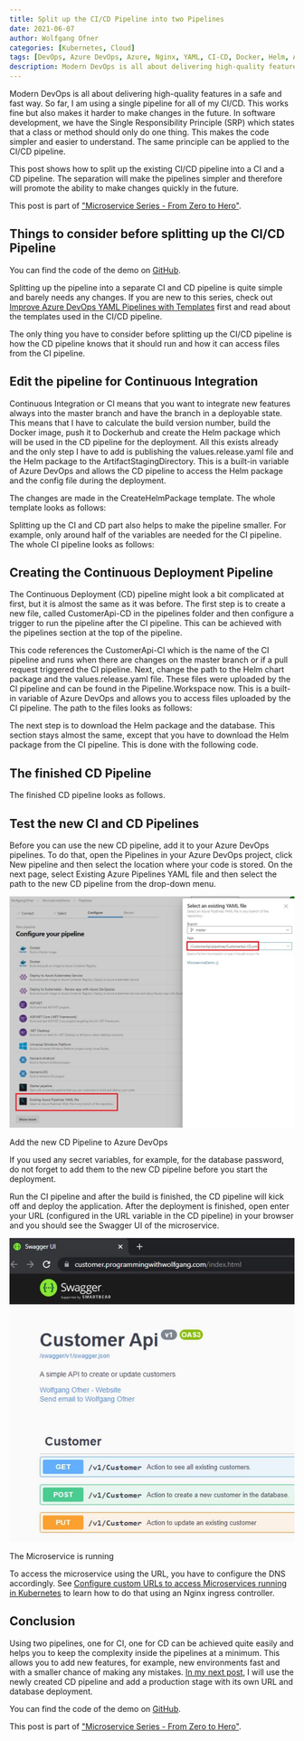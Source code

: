 ```yaml
---
title: Split up the CI/CD Pipeline into two Pipelines
date: 2021-06-07
author: Wolfgang Ofner
categories: [Kubernetes, Cloud]
tags: [DevOps, Azure DevOps, Azure, Nginx, YAML, CI-CD, Docker, Helm, AKS, Kubernetes]
description: Modern DevOps is all about delivering high-quality features in a safe and fast way. Therefore using a separate CI and CD pipeline brings many advantages.
---
```


Modern DevOps is all about delivering high-quality features in a safe and fast way. So far, I am using a single pipeline for all of my CI/CD. This works fine but also makes it harder to make changes in the future. In software development, we have the Single Responsibility Principle (SRP) which states that a class or method should only do one thing. This makes the code simpler and easier to understand. The same principle can be applied to the CI/CD pipeline. 

This post shows how to split up the existing CI/CD pipeline into a CI and a CD pipeline. The separation will make the pipelines simpler and therefore will promote the ability to make changes quickly in the future.

This post is part of ["Microservice Series - From Zero to Hero"](/microservice-series-from-zero-to-hero).

## Things to consider before splitting up the CI/CD Pipeline

You can find the code of the demo on <a href="https://github.com/WolfgangOfner/MicroserviceDemo" target="_blank" rel="noopener noreferrer">GitHub</a>.

Splitting up the pipeline into a separate CI and CD pipeline is quite simple and barely needs any changes. If you are new to this series, check out [Improve Azure DevOps YAML Pipelines with Templates](/improve-azure-devops-pipelines-templates) first and read about the templates used in the CI/CD pipeline.

The only thing you have to consider before splitting up the CI/CD pipeline is how the CD pipeline knows that it should run and how it can access files from the CI pipeline.

## Edit the pipeline for Continuous Integration

Continuous Integration or CI means that you want to integrate new features always into the master branch and have the branch in a deployable state. This means that I have to calculate the build version number, build the Docker image, push it to Dockerhub and create the Helm package which will be used in the CD pipeline for the deployment. All this exists already and the only step I have to add is publishing the values.release.yaml file and the Helm package to the ArtifactStagingDirectory. This is a built-in variable of Azure DevOps and allows the CD pipeline to access the Helm package and the config file during the deployment.

The changes are made in the CreateHelmPackage template. The whole template looks as follows:

<script src="https://gist.github.com/WolfgangOfner/9f11df940210e6719c7b93d19ad4d2c1.js"></script>

Splitting up the CI and CD part also helps to make the pipeline smaller. For example, only around half of the variables are needed for the CI pipeline. The whole CI pipeline looks as follows:

<script src="https://gist.github.com/WolfgangOfner/e1e5331a44da4171643d3fd87269774e.js"></script>

## Creating the Continuous Deployment Pipeline

The Continuous Deployment (CD) pipeline might look a bit complicated at first, but it is almost the same as it was before. The first step is to create a new file, called CustomerApi-CD in the pipelines folder and then configure a trigger to run the pipeline after the CI pipeline. This can be achieved with the pipelines section at the top of the pipeline.

<script src="https://gist.github.com/WolfgangOfner/371c5f8e07f08093e75cb170849bdf0f.js"></script>

This code references the CustomerApi-CI which is the name of the CI pipeline and runs when there are changes on the master branch or if a pull request triggered the CI pipeline. Next, change the path to the Helm chart package and the values.release.yaml file. These files were uploaded by the CI pipeline and can be found in the Pipeline.Workspace now. This is a built-in variable of Azure DevOps and allows you to access files uploaded by the CI pipeline. The path to the files looks as follows:

<script src="https://gist.github.com/WolfgangOfner/104a3260dd09248fd4aee23d7728fa46.js"></script>

The next step is to download the Helm package and the database. This section stays almost the same, except that you have to download the Helm package from the CI pipeline. This is done with the following code.

<script src="https://gist.github.com/WolfgangOfner/9f3d2ecb5c2ea147237dbf57a113fc35.js"></script>

## The finished CD Pipeline

The finished CD pipeline looks as follows.

<script src="https://gist.github.com/WolfgangOfner/ed53a8b09130ffd25b759c3369d7b93a.js"></script>

## Test the new CI and CD Pipelines

Before you can use the new CD pipeline, add it to your Azure DevOps pipelines. To do that, open the Pipelines in your Azure DevOps project, click New pipeline and then select the location where your code is stored. On the next page, select Existing Azure Pipelines YAML file and then select the path to the new CD pipeline from the drop-down menu.

<div class="col-12 col-sm-10 aligncenter">
  <a href="/assets/img/posts/2021/06/Add-the-new-CD-Pipeline-to-Azure-DevOps.jpg"><img loading="lazy" src="/assets/img/posts/2021/06/Add-the-new-CD-Pipeline-to-Azure-DevOps.jpg" alt="Add the new CD Pipeline to Azure DevOps" /></a>
  
  <p>
   Add the new CD Pipeline to Azure DevOps
  </p>
</div>

If you used any secret variables, for example, for the database password, do not forget to add them to the new CD pipeline before you start the deployment.

Run the CI pipeline and after the build is finished, the CD pipeline will kick off and deploy the application. After the deployment is finished, open enter your URL (configured in the URL variable in the CD pipeline) in your browser and you should see the Swagger UI of the microservice.

<div class="col-12 col-sm-10 aligncenter">
  <a href="/assets/img/posts/2021/06/The-Microservice-is-running.jpg"><img loading="lazy" src="/assets/img/posts/2021/06/The-Microservice-is-running.jpg" alt="The Microservice is running" /></a>
  
  <p>
   The Microservice is running
  </p>
</div>

To access the microservice using the URL, you have to configure the DNS accordingly. See [Configure custom URLs to access Microservices running in Kubernetes](/configure-custom-urls-to-access-microservices-running-in-kubernetes) to learn how to do that using an Nginx ingress controller.

## Conclusion

Using two pipelines, one for CI, one for CD can be achieved quite easily and helps you to keep the complexity inside the pipelines at a minimum. This allows you to add new features, for example, new environments fast and with a smaller chance of making any mistakes. [In my next post](/deploy-microservices-to-multiple-environments-azure-devops), I will use the newly created CD pipeline and add a production stage with its own URL and database deployment.

You can find the code of the demo on <a href="https://github.com/WolfgangOfner/MicroserviceDemo" target="_blank" rel="noopener noreferrer">GitHub</a>.

This post is part of ["Microservice Series - From Zero to Hero"](/microservice-series-from-zero-to-hero).